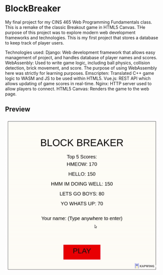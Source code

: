 # BlockBreaker
My final project for my CINS 465 Web Programming Fundamentals class. This is a remake of the classic Breakout game in HTML5 Canvas. THe purpose of this project was to explore modern web development frameworks and technologies. This is my first project that stores a database to keep track of player users.

Technologies used:
      Django: Web development framework that allows easy management of project, and handles database of player names and scores.
      WebAssenbly: Used to write game logic, including ball physics, collision detection, brick movement, and score. The purpose of using WebAssembly here was strictly for learning purposes.
      Emscripten: Translated C++ game logic to WASM and JS to be used within HTML5.
      Vue.js: REST API which allows updating of game scores in real-time.
      Nginx: HTTP server used to allow players to connect.
      HTML5 Canvas: Renders the game to the web page.

## Preview
![Preview](/preview.gif)
